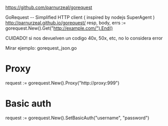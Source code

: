 https://github.com/parnurzeal/gorequest

GoRequest -- Simplified HTTP client ( inspired by nodejs SuperAgent ) http://parnurzeal.github.io/gorequest/
resp, body, errs := gorequest.New().Get("http://example.com/").End()

CUIDADO! si nos devuelven un codigo 40x, 50x, etc, no lo considera error

Mirar ejemplo:
gorequest_json.go

# Proxy
request := gorequest.New().Proxy("http://proxy:999")

# Basic auth
request := gorequest.New().SetBasicAuth("username", "password")


